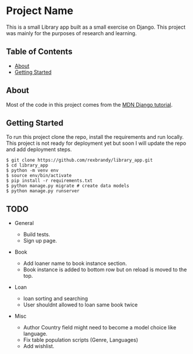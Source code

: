 # Project Name

This is a small Library app built as a small exercise on Django. This project was mainly for the purposes of research and learning.

## Table of Contents

- [About](#about)
- [Getting Started](#getting-started)

## About


Most of the code in this project comes from the [MDN Django tutorial](https://developer.mozilla.org/en-US/docs/Learn/Server-side/Django/Tutorial_local_library_website).

## Getting Started

To run this project clone the repo, install the requirements and run locally.
This project is not ready for deployment yet but soon I will update the repo and add deployment steps.

```shell
$ git clone https://github.com/rexbrandy/library_app.git
$ cd library_app
$ python -m venv env
$ source env/bin/activate
$ pip install -r requirements.txt
$ python manage.py migrate # create data models
$ python manage.py runserver
```

## TODO
- General
    - Build  tests.
    - Sign up page.

- Book
    - Add loaner name to book instance section.
    - Book instance is added to bottom row but on reload is moved to the top.

- Loan
    - loan sorting and searching
    - User shouldnt allowed to loan same book twice

- Misc
    - Author Country field might need to become a model choice like language.
    - Fix table population scripts (Genre, Languages)
    - Add wishlist.